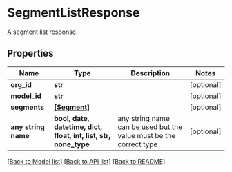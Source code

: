 # SegmentListResponse

A segment list response.

## Properties
Name | Type | Description | Notes
------------ | ------------- | ------------- | -------------
**org_id** | **str** |  | [optional] 
**model_id** | **str** |  | [optional] 
**segments** | [**[Segment]**](Segment.md) |  | [optional] 
**any string name** | **bool, date, datetime, dict, float, int, list, str, none_type** | any string name can be used but the value must be the correct type | [optional]

[[Back to Model list]](../README.md#documentation-for-models) [[Back to API list]](../README.md#documentation-for-api-endpoints) [[Back to README]](../README.md)


